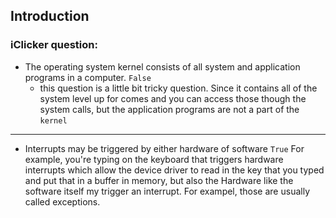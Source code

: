 ## Introduction

### iClicker question:

- The operating system kernel consists of all system and application programs in a computer.
  `False`
  - this question is a little bit tricky question. Since it contains all of the system level up
    for comes and you can access those though the system calls, but the application programs are
    not a part of the `kernel`

---

- Interrupts may be triggered by either hardware of software
  `True`
  For example, you're typing on the keyboard that triggers hardware interrupts which allow the 
  device driver to read in the key that you typed and put that in a buffer in memory, but also
  the Hardware like the software itself my trigger an interrupt. For exampel, those are usually
  called exceptions. 



  